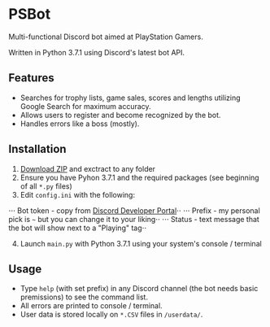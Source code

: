 # PSBot
 Multi-functional Discord bot aimed at PlayStation Gamers.
 
 Written in Python 3.7.1 using Discord's latest bot API.

## Features
* Searches for trophy lists, game sales, scores and lengths utilizing Google Search for maximum accuracy.
* Allows users to register and become recognized by the bot.
* Handles errors like a boss (mostly).

## Installation
1. [Download ZIP](https://github.com/liav22/PSBot/archive/master.zip) and exctract to any folder
2. Ensure you have Pyhon 3.7.1 and the required packages (see beginning of all `*.py` files)
3. Edit `config.ini` with the following:

⋅⋅⋅ Bot token - copy from [Discord Developer Portal](https://discordapp.com/developers/applications/)⋅⋅
⋅⋅⋅ Prefix - my personal pick is `~` but you can change it to your liking⋅⋅
⋅⋅⋅ Status - text message that the bot will show next to a "Playing" tag⋅⋅

4. Launch `main.py` with Python 3.7.1 using your system's console / terminal

## Usage
* Type `help` (with set prefix) in any Discord channel (the bot needs basic premissions) to see the command list.
* All errors are printed to console / terminal.
* User data is stored locally on `*.CSV` files in `/userdata/`.
